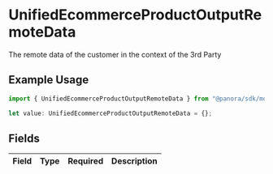# UnifiedEcommerceProductOutputRemoteData

The remote data of the customer in the context of the 3rd Party

## Example Usage

```typescript
import { UnifiedEcommerceProductOutputRemoteData } from "@panora/sdk/models/components";

let value: UnifiedEcommerceProductOutputRemoteData = {};
```

## Fields

| Field       | Type        | Required    | Description |
| ----------- | ----------- | ----------- | ----------- |